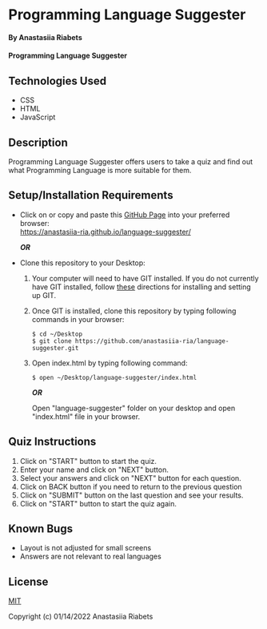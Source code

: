 # Programming Language Suggester

#### By Anastasiia Riabets

#### Programming Language Suggester

## Technologies Used

* CSS
* HTML
* JavaScript

## Description

Programming Language Suggester offers users to take a quiz and find out what Programming Language is more suitable for them. 

## Setup/Installation Requirements

* Click on or copy and paste this [GitHub Page](https://anastasiia-ria.github.io/language-suggester/) into your preferred browser:<br>https://anastasiia-ria.github.io/language-suggester/

  ***OR***

* Clone this repository to your Desktop:
  1. Your computer will need to have GIT installed. If you do not currently have GIT installed, follow [these](https://docs.github.com/en/get-started/quickstart/set-up-git) directions for installing and setting up GIT.
  2. Once GIT is installed, clone this repository by typing following commands in your browser:
      ```
      $ cd ~/Desktop
      $ git clone https://github.com/anastasiia-ria/language-suggester.git
      ```
  3. Open index.html by typing following command: 
      ```
      $ open ~/Desktop/language-suggester/index.html
      ```
      ***OR***

      Open "language-suggester" folder on your desktop and open "index.html" file in your browser.

## Quiz Instructions

1. Click on "START" button to start the quiz.
2. Enter your name and click on "NEXT" button.
3. Select your answers and click on "NEXT" button for each question.
4. Click on BACK button if you need to return to the previous question
5. Click on "SUBMIT" button on the last question and see your results.
6. Click on "START" button to start the quiz again.
 
## Known Bugs

* Layout is not adjusted for small screens
* Answers are not relevant to real languages

## License

[MIT](https://opensource.org/licenses/MIT)

Copyright (c) 01/14/2022 Anastasiia Riabets



